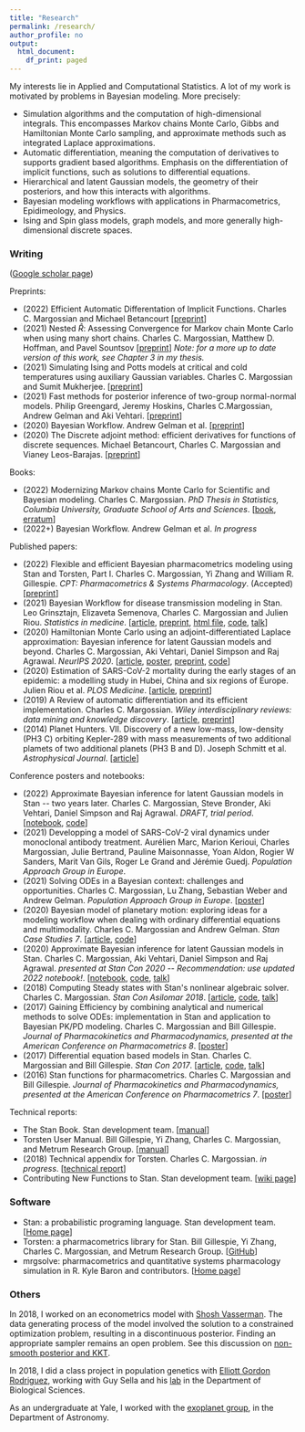 ```yaml
---
title: "Research"
permalink: /research/
author_profile: no
output:
  html_document:
    df_print: paged
---
```


My interests lie in Applied and Computational Statistics.
A lot of my work is motivated by problems in Bayesian modeling.
More precisely:

* Simulation algorithms and the computation of high-dimensional integrals.
This encompasses Markov chains Monte Carlo, Gibbs and Hamiltonian Monte Carlo sampling, and approximate methods such as integrated Laplace approximations.
* Automatic differentiation, meaning the computation of derivatives to supports gradient based algorithms.
Emphasis on the differentiation of implicit functions, such as solutions to differential equations.
* Hierarchical and latent Gaussian models, the geometry of their posteriors, and how this interacts with algorithms.
* Bayesian modeling workflows with applications in Pharmacometrics, Epidimeology, and Physics.
* Ising and Spin glass models, graph models, and more generally high-dimensional discrete spaces.


### Writing

([Google scholar page](https://scholar.google.com/citations?user=nPtLsvIAAAAJ&hl=en))

Preprints:
* (2022) Efficient Automatic Differentation of Implicit Functions. Charles C. Margossian and Michael Betancourt [[preprint](https://arxiv.org/abs/2112.14217)]
* (2021) Nested $\hat R$: Assessing Convergence for Markov chain Monte Carlo when using many short chains. Charles C. Margossian, Matthew D. Hoffman, and Pavel Sountsov [[preprint](https://arxiv.org/abs/2110.13017)] _Note: for a more up to date version of this work, see Chapter 3 in my thesis._
* (2021) Simulating Ising and Potts models at critical and cold temperatures using auxiliary Gaussian variables. Charles C. Margossian and Sumit Mukherjee. [[preprint](https://arxiv.org/abs/2110.10801)]
* (2021) Fast methods for posterior inference of two-group normal-normal models. Philip Greengard, Jeremy Hoskins, Charles C.Margossian, Andrew Gelman and Aki Vehtari. [[preprint](https://arxiv.org/abs/2110.03055)]
* (2020) Bayesian Workflow. Andrew Gelman et al. [[preprint](https://arxiv.org/abs/2011.01808)]
* (2020) The Discrete adjoint method: efficient derivatives for functions of discrete sequences. Michael Betancourt, Charles C. Margossian and Vianey Leos-Barajas. [[preprint](https://arxiv.org/abs/2002.00326)]

Books:
* (2022) Modernizing Markov chains Monte Carlo for Scientific and Bayesian modeling. Charles C. Margossian. _PhD Thesis in Statistics, Columbia University, Graduate School of Arts and Sciences_. [[book](https://academiccommons.columbia.edu/doi/10.7916/0wsc-kz90), [erratum](http://charlesm93.github.io/files/thesis_erratum.pdf)]
* (2022+) Bayesian Workflow. Andrew Gelman et al. _In progress_

Published papers:
* (2022) Flexible and efficient Bayesian pharmacometrics modeling using Stan and Torsten, Part I. Charles C. Margossian, Yi Zhang and William R. Gillespie. _CPT: Pharmacometrics & Systems Pharmacology_. (Accepted) [[preprint](https://arxiv.org/abs/2109.10184)]
* (2021) Bayesian Workflow for disease transmission modeling in Stan. Leo Grinsztajn, Elizaveta Semenova, Charles C. Margossian and Julien Riou. _Statistics in medicine_.
[[article](https://onlinelibrary.wiley.com/doi/10.1002/sim.9164), [preprint](https://arxiv.org/abs/2006.02985),
[html file](https://mc-stan.org/users/documentation/case-studies/boarding_school_case_study.html),
[code](https://github.com/stan-dev/example-models/tree/master/knitr/disease_transmission),
[talk](https://www.youtube.com/watch?v=unHZhfur5Sc)]
* (2020) Hamiltonian Monte Carlo using an adjoint-differentiated Laplace approximation: Bayesian inference for latent Gaussian models and beyond. Charles C. Margossian, Aki Vehtari, Daniel Simpson and Raj Agrawal. _NeurIPS 2020_. [[article](https://proceedings.neurips.cc/paper/2020/hash/673de96b04fa3adcae1aacda704217ef-Abstract.html), [poster](http://charlesm93.github.io/files/poster_ela.pdf), [preprint](https://arxiv.org/abs/2004.12550),
[code](https://github.com/charlesm93/laplace_manuscript)]
* (2020) Estimation of SARS-CoV-2 mortality during the early stages of an epidemic: a modelling study in Hubei, China and six regions of Europe. Julien Riou et al. _PLOS Medicine_. [[article](https://journals.plos.org/plosmedicine/article?id=10.1371/journal.pmed.1003189),
[preprint](https://www.medrxiv.org/content/10.1101/2020.03.04.20031104v2)]
* (2019) A Review of automatic differentiation and its efficient implementation. Charles C. Margossian. _Wiley interdisciplinary reviews: data mining and knowledge discovery_. [[article](https://onlinelibrary.wiley.com/doi/10.1002/widm.1305), [preprint](https://arxiv.org/abs/1811.05031)]
* (2014) Planet Hunters. VII. Discovery of a new low-mass, low-density (PH3 C) orbiting Kepler-289
with mass measurements of two additional plamets of two additional planets (PH3 B and D). Joseph Schmitt et al. _Astrophysical Journal_. [[article](http://iopscience.iop.org/article/10.1088/0004-637X/795/2/167/meta;jsessionid=43641D4C5B1CC7595015BE11DDF1239F.c1)]


Conference posters and notebooks:
* (2022) Approximate Bayesian inference for latent Gaussian models in Stan -- two years later. Charles C. Margossian, Steve Bronder, Aki Vehtari, Daniel Simpson and Raj Agrawal. _DRAFT, trial period_. [[notebook](https://htmlpreview.github.io/?https://github.com/charlesm93/StanCon2020/blob/master/notebook-2022/lgm_stan.html#inst), [code](https://github.com/charlesm93/StanCon2020)]
* (2021) Developping a model of SARS-CoV-2 viral dynamics under monoclonal antibody treatment. Aurélien Marc, Marion Kerioui, Charles Margossian, Julie Bertrand, Pauline Maisonnasse, Yoan Aldon, Rogier W Sanders, Marit Van Gils, Roger Le Grand and Jérémie Guedj. _Population Approach Group in Europe_.
* (2021) Solving ODEs in a Bayesian context: challenges and opportunities. Charles C. Margossian, Lu Zhang, Sebastian Weber and Andrew Gelman. _Population Approach Group in Europe_. [[poster](http://charlesm93.github.io/files/BayesianODE.pdf)]
* (2020) Bayesian model of planetary motion: exploring ideas for a modeling workflow when dealing with ordinary differential equations and multimodality. Charles C. Margossian and Andrew Gelman. _Stan Case Studies 7_. [[article](https://mc-stan.org/users/documentation/case-studies/planetary_motion/planetary_motion.html), [code](https://github.com/stan-dev/example-models/tree/master/knitr/planetary_motion)]
* (2020) Approximate Bayesian inference for latent Gaussian models in Stan. Charles C. Margossian, Aki Vehtari, Daniel Simpson and Raj Agrawal. _presented at Stan Con 2020 -- Recommendation: use updated 2022 notebook!_. [[notebook](http://charlesm93.github.io/files/lgm_stan.pdf),
[code](https://github.com/charlesm93/StanCon2020), [talk](https://www.youtube.com/watch?v=hbYsakCQiew&list=PLCrWEzJgSUqzI3goQEAKkDsHg72inmqbe&index=16&t)]
* (2018) Computing Steady states with Stan's nonlinear algebraic solver. Charles C. Margossian. _Stan Con Asilomar 2018_. [[article](http://charlesm93.github.io/files/2018-Margossian.pdf), [code](https://github.com/stan-dev/stancon_talks/tree/master/2018/Contributed-Talks/08_margossian), [talk](https://www.youtube.com/watch?v=JhwZIX5ryw0&feature=youtu.be)]
* (2017) Gaining Efficiency by combining analytical and numerical methods to solve ODEs: implementation in Stan and application to Bayesian PK/PD modeling. Charles C. Margossian and Bill Gillespie. _Journal of Pharmacokinetics and Pharmacodynamics, presented at the American Conference on Pharmacometrics 8_. [[poster](http://charlesm93.github.io/files/2017b-Margossian&Gillespie-mixed_solver.pdf)]
* (2017) Differential equation based models in Stan. Charles C. Margossian and Bill Gillespie. _Stan Con 2017_. [[article](http://mc-stan.org/events/stancon2017-notebooks/stancon2017-margossian-gillespie-ode.html), [code](https://github.com/stan-dev/stancon_talks/tree/master/2017/Contributed-Talks/05_margossian), [talk](https://www.youtube.com/watch?v=DJ0c7Bm5Djk&feature=youtu.be&t=2h53m26s)]
* (2016) Stan functions for pharmacometrics. Charles C. Margossian and Bill Gillespie. _Journal of Pharmacokinetics and Pharmacodynamics, presented at the American Conference on Pharmacometrics 7_. [[poster](http://charlesm93.github.io/files/2016-Margossian&Gillespie-stan_for_pmx.pdf)]


Technical reports:

* The Stan Book. Stan development team. [[manual](https://mc-stan.org/docs/2_18/stan-users-guide/index.html)]
* Torsten User Manual.  Bill Gillespie, Yi Zhang, Charles C. Margossian, and Metrum Research Group. [[manual](https://metrumresearchgroup.github.io/Torsten/)]
* (2018) Technical appendix for Torsten. Charles C. Margossian. _in progress_. [[technical report](https://github.com/charlesm93/presentations-and-writing/blob/master/TorstenAppendix/Torsten_appendix.pdf)]
* Contributing New Functions to Stan. Stan development team. [[wiki page](https://github.com/stan-dev/stan/wiki/Contributing-New-Functions-to-Stan)]


### Software

* Stan: a probabilistic programing language. Stan development team. [[Home page](https://mc-stan.org/)]
* Torsten: a pharmacometrics library for Stan. Bill Gillespie, Yi Zhang, Charles C. Margossian, and Metrum Research Group. [[GitHub](https://github.com/metrumresearchgroup/Torsten)]
* mrgsolve: pharmacometrics and quantitative systems pharmacology simulation in R. Kyle Baron and contributors. [[Home page](https://mrgsolve.github.io/)]


### Others

In 2018, I worked on an econometrics model with
[Shosh Vasserman](https://scholar.harvard.edu/vasserman/home).
The data generating process of the model involved the solution to a constrained optimization problem, resulting in a discontinuous posterior. Finding an appropriate sampler remains an open problem.
See this discussion on [non-smooth posterior and KKT](https://discourse.mc-stan.org/t/non-smooth-posterior-and-kkt-problem/6281).

In 2018, I did a class project in population genetics with [Elliott Gordon Rodriguez](http://stat.columbia.edu/department-directory/name/elliot-gordon/), working with Guy Sella and his [lab](https://sellalab.biology.columbia.edu/) in the Department of Biological Sciences.

As an undergraduate at Yale, I worked with the [exoplanet group](http://exoplanets.astro.yale.edu/), in the Department of Astronomy.
